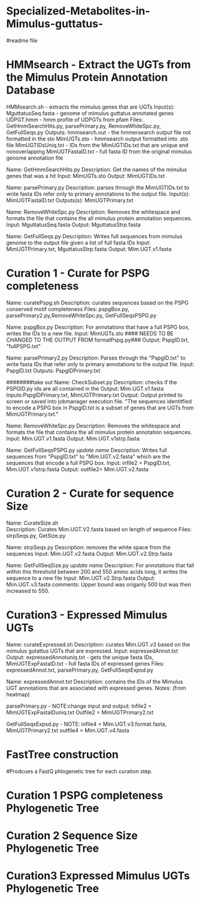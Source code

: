 # Specialized-Metabolites-in-Mimulus-guttatus-
#readme file 

# HMMsearch - Extract the UGTs from the Mimulus Protein Annotation Database 
HMMsearch.sh - extracts the mimulus genes that are UGTs 
Input(s):
MguttatusSeq.fasta - genome of mimulus guttatus annotated genes
UDPGT.hmm - hmm profile of UDPGTs from pfam 
Files: GetHmmSearchHits.py, parsePrimary.py, RemoveWhiteSpc.py, GetFullSeqs.py
Outputs: hmmsearch.out - the hmmersearch output file not formatted in the sto
MimUGTs.sto - hmmsearch output formatted into .sto file
MimUGTIDsUniq.txt - IDs from the MimUGTIDs.txt that are unique and nonoverlapping
MimUGTFastaID.txt -  full fasta ID from the original mimulus genome annotation file

Name: GetHmmSearchHits.py
Description: Get the names of the mimulus genes that was a hit 
Input: MimUGTs.sto
Output: MimUGTIDs.txt

Name: parsePrimary.py
Description: parses through the MimUGTIDs.txt to write fasta IDs refer only to primary annotations to the output file. 
Input(s): MimUGTFastaID.txt
Outputs(s): MimUGTPrimary.txt

Name: RemoveWhiteSpc.py
Description: Removes the whitespace and formats the file that contains the all mimulus protein annotation sequences. 
Input: MguttatusSeq.fasta
Output: MguttatusStrp.fasta

Name: GetFullSeqs.py
Description: Writes full sequences from mimulus genome to the output file given a list of full fasta IDs 
Input: MimUGTPrimary.txt, MguttatusStrp.fasta
Output: Mim.UGT.v1.fasta 

# Curation 1 - Curate for PSPG completeness                                            
Name: curatePspg.sh
Description: curates sequences based on the PSPG conserved motif completeness
Files: 
pspgBox.py, parsePrimary2.py,RemoveWhiteSpc.py, GetFullSeqsPSPG.py

Name: pspgBox.py
Description: For annotations that have a full PSPG box,  writes the IDs to a new file.
Input: MimUGTs.sto #### NEEDS TO BE CHANGED TO THE OUTPUT FROM formatPspg.py###
Output: PspgID.txt, "fullPSPG.txt" 

Name: parsePrimary2.py 
Description: Parses through the "PspgID.txt" to write fasta IDs that refer only to primary annotations to the output file. 
Input: PspgID.txt
Outputs: PspgIDPrimary.txt

########take out Name: CheckSubset.py
Description: checks if the PSPGID.py ids are all contained in the Output: Mim.UGT.v1.fasta
Inputs:PspgIDPrimary.txt, MimUGTPrimary.txt
Output: Output printed to screen or saved into jobmanager execution file.
"The sequences identitfied to encode a PSPG box in  PspgID.txt is a subset of genes that are UGTs from MimUGTPrimary.txt." 

Name: RemoveWhiteSpc.py
Description: Removes the whitespace and formats the file that contains the all mimulus protein annotation sequences. 
Input: Mim.UGT.v1.fasta 
Output: Mim.UGT.v1strp.fasta 

Name: GetFullSeqsPSPG.py *update name* 
Description: Writes full sequences from "PspgID.txt" to "Mim.UGT.v2.fasta" which are the sequences that encode a full PSPG box. 
Input: infile2 = PspgID.txt, Mim.UGT.v1strp.fasta 
Output: outfile2= Mim.UGT.v2.fasta
 
# Curation 2 - Curate for sequence Size                   
Name: CurateSize.sh         
Description: Curates Mim.UGT.V2.fasta based on length of sequence 
Files: strpSeqs.py, GetSize.py
 
Name: strpSeqs.py
Description: removes the white space from the sequences 
Input:  Mim.UGT.v2.fasta
Output: Mim.UGT.v2.Strp.fasta

Name: GetFullSeqSize.py *update name* 
Description:  For annotations that fall within this threshold between 200 and 550 amino acids long, it writes the sequence to a new file
Input: Mim.UGT.v2.Strp.fasta
Output:  Mim.UGT.v3.fasta
comments: Upper bound was origanly 500 but was then increased to 550.   

# Curation3 -  Expressed Mimulus UGTs               
Name: curateExpressed.sh
Description: curates Mim.UGT.v3 based on the mimulus gutattus UGTs that are expressed. 
Input: expressedAnnot.txt
Output: expressedAnnotuniq.txt - gets the unique fasta IDs, MimUGTExpFastaID.txt - full fasta IDs of expressed genes 
Files: expressedAnnot.txt, parsePrimary.py, GetFullSeqsExpsd.py

Name: expressedAnnot.txt
Description: contains the IDs of the Mimulus UGT annotations that are associated with expressed genes. 
Notes: (from heatmap)

parsePrimary.py - NOTE:change input and output: 
Infile2 = MimUGTExpFastaIDuniq.txt
Outfile2 = MimUGTPrimary2.txt

GetFullSeqsExpsd.py - NOTE: 
infile4 = Mim.UGT.v3.format.fasta, MimUGTPrimary2.txt 
outfile4 = Mim.UGT.v4.fasta

# FastTree construction
#Prodcues a FastQ phlogenetic tree for each curation step. 
# Curation 1 PSPG completeness Phylogenetic Tree 

# Curation 2 Sequence Size Phylogenetic Tree   

# Curation3 Expressed Mimulus UGTs Phylogenetic Tree                 










